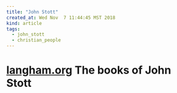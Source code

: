 ```yaml
---
title: "John Stott"
created_at: Wed Nov  7 11:44:45 MST 2018
kind: article
tags:
  - john_stott
  - christian_people
---
```


<h1>
  <a href="https://langham.org/who-we-are/about-john-stott/influential-books/his-books/" target="_blank">langham.org</a>
  The books of John Stott
</h1>

<!--
html boilerplate fragments
<a href="" target="_blank"></a>
<a name=""></a>
<img src="" width="400px">
<ul>
  <li></li>
  <li><a href="" target="_blank"></a></li>
</ul>
<pre>
</pre>
<p style="margin-bottom: 2em;"></p>
<hr style="border: 0; height: 3px; background: #333; background-image: linear-gradient(to right, #ccc, #333, #ccc);">
<pre><code>
</code></pre>
<math xmlns='http://www.w3.org/1998/Math/MathML' display='block'>
</math>
-->
